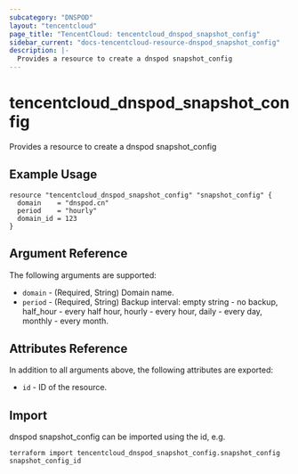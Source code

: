 ```yaml
---
subcategory: "DNSPOD"
layout: "tencentcloud"
page_title: "TencentCloud: tencentcloud_dnspod_snapshot_config"
sidebar_current: "docs-tencentcloud-resource-dnspod_snapshot_config"
description: |-
  Provides a resource to create a dnspod snapshot_config
---
```


# tencentcloud_dnspod_snapshot_config

Provides a resource to create a dnspod snapshot_config

## Example Usage

```hcl
resource "tencentcloud_dnspod_snapshot_config" "snapshot_config" {
  domain    = "dnspod.cn"
  period    = "hourly"
  domain_id = 123
}
```

## Argument Reference

The following arguments are supported:

* `domain` - (Required, String) Domain name.
* `period` - (Required, String) Backup interval: empty string - no backup, half_hour - every half hour, hourly - every hour, daily - every day, monthly - every month.

## Attributes Reference

In addition to all arguments above, the following attributes are exported:

* `id` - ID of the resource.



## Import

dnspod snapshot_config can be imported using the id, e.g.

```
terraform import tencentcloud_dnspod_snapshot_config.snapshot_config snapshot_config_id
```

